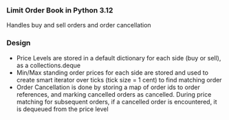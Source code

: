 ### Limit Order Book in Python 3.12

Handles buy and sell orders and order cancellation

### Design
- Price Levels are stored in a default dictionary for each side (buy or sell), as a collections.deque
- Min/Max standing order prices for each side are stored and used to create smart iterator over ticks (tick size = 1 cent) to find matching order
- Order Cancellation is done by storing a map of order ids to order references, and marking cancelled orders as cancelled. During price matching for subsequent orders, if a cancelled order is encountered, it is dequeued from the price level
